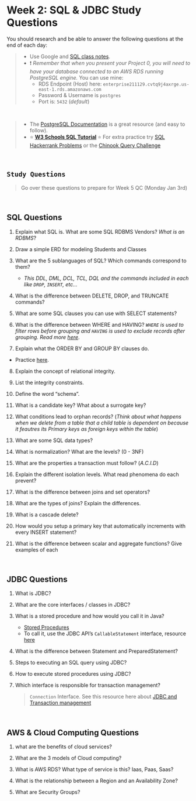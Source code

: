 # Week 2: SQL & JDBC Study Questions
You should research and be able to answer the following questions at the end of each day:

> - Use Google and [SQL class notes](https://github.com/211129-Enterprise/demos/blob/main/2-persistence/notes/sql.md). <br>
> - ❗ *Remember that when you present your Project 0, you will need to have your database connected to an AWS RDS running PostgreSQL engine.* You can use mine: <br>
>   - RDS Endpoint (Host) here: `enterprise211129.cvtq9j4axrge.us-east-1.rds.amazonaws.com`
>   - Password & Username is `postgres` 
>   - Port is: `5432` (*default*)
<br>

> - The [PostgreSQL Documentation](https://www.postgresqltutorial.com/) is a great resource (and easy to follow).<br>
> - :star: **[W3 Schools SQL Tutorial](https://www.w3schools.com/sql/)**
> :star: For extra practice try [SQL Hackerrank Problems](https://www.hackerrank.com/domains/sql) or the [Chinook Query Challenge](https://github.com/211129-Enterprise/demos/blob/main/2-persistence/scripts/chinook-challenge.md)

<br>

## `Study Questions`
> Go over these questions to prepare for Week 5 QC (Monday Jan 3rd)
<br>

## SQL Questions
1.  Explain what SQL is. What are some SQL RDBMS Vendors? *What is an RDBMS*?
    
2.  Draw a simple ERD for modeling Students and Classes
    
3.  What are the 5 sublanguages of SQL? Which commands correspond to them?
    - *This DDL, DML, DCL, TCL, DQL and the commands included in each like `DROP`, `INSERT`, etc...*
    
4.  What is the difference between DELETE, DROP, and TRUNCATE commands?
    
5.  What are some SQL clauses you can use with SELECT statements?
    
6.  What is the difference between WHERE and HAVING? *`WHERE` is used to filter rows before grouping and `HAVING` is used to exclude records after grouping. Read more [here]( https://www.java67.com/2019/06/difference-between-where-and-having-in-sql.html#ixzz6kwoJQmXd)*.
    
7.  Explain what the ORDER BY and GROUP BY clauses do.
  - Practice [here](https://www.w3schools.com/sql/sql_orderby.asp).
    
8.  Explain the concept of relational integrity.
    
9.  List the integrity constraints.
    
10.  Define the word “schema”.
    
11.  What is a candidate key? What about a surrogate key?
    
12.  What conditions lead to orphan records? (*Think about what happens when we delete from a table that a child table is dependent on because it feautres its Primary keys as foreign keys within the table*)
    
13.  What are some SQL data types?
    
14.  What is normalization? What are the levels? (0 - 3NF)
    
15.  What are the properties a transaction must follow? (*A.C.I.D*)
    
16.  Explain the different isolation levels. What read phenomena do each prevent?
    
17.  What is the difference between joins and set operators?
    
18.  What are the types of joins? Explain the differences.
    
19.  What is a cascade delete?
    
20.  How would you setup a primary key that automatically increments with every INSERT statement?
    
21.  What is the difference between scalar and aggregate functions? Give examples of each

  
<br>
  
## JDBC Questions
1. What is JDBC?

2. What are the core interfaces / classes in JDBC?

3. What is a stored procedure and how would you call it in Java?
    -  [Stored Procedures](https://stackoverflow.com/questions/459457/what-is-a-stored-procedure)
    -  To call it, use the JDBC API’s `CallableStatement` interface, resource [here](https://www.geeksforgeeks.org/how-to-use-callable-statement-in-java-to-call-stored-procedure/)

4. What is the difference between Statement and PreparedStatement?

5. Steps to executing an SQL query using JDBC?

6. How to execute stored procedures using JDBC?

7. Which interface is responsible for transaction management? 
    > `Connection` Interface.  See this resource here about [JDBC and Transaction management](https://www.javatpoint.com/transaction-management-in-jdbc#:~:text=In%20JDBC%2C%20Connection%20interface%20provides%20methods%20to%20manage%20transaction)

<br>

## AWS & Cloud Computing Questions
1. what are the benefits of cloud services?

2. What are the 3 models of Cloud computing?

3. What is AWS RDS? What type of service is this? Iaas, Paas, Saas?

4. What is the relationship between a Region and an Availability Zone?

5. What are Security Groups?
